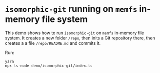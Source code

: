 # `isomorphic-git` running on `memfs` in-memory file system

This demo shows how to run `isomorphic-git` on `memfs` in-memory file system. It
creates a new folder `/repo`, then inits a Git repository there, then creates a
a file `/repo/README.md` and commits it.

Run:

```
yarn
npx ts-node demo/isomorphic-git/index.ts
```
